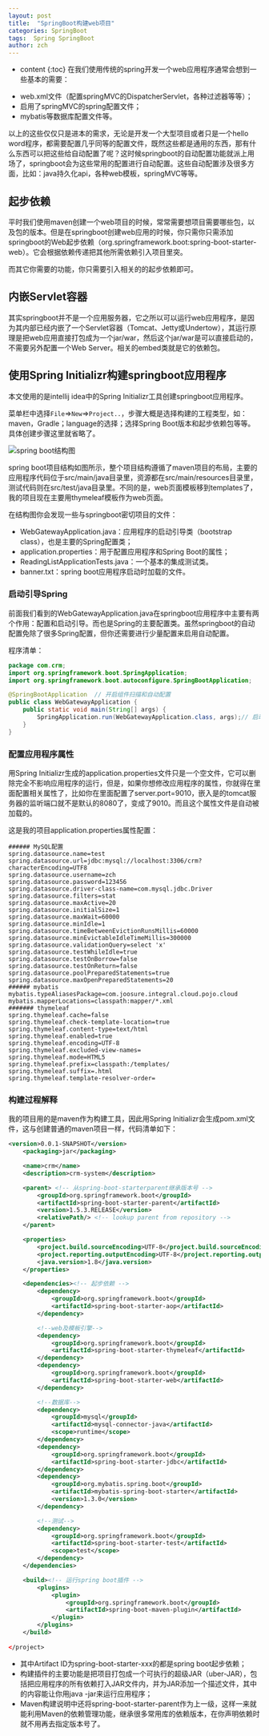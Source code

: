 ```yaml
---
layout: post
title:  "SpringBoot构建web项目"
categories: SpringBoot
tags:  Spring SpringBoot
author: zch
---
```


* content
{:toc}
在我们使用传统的spring开发一个web应用程序通常会想到一些基本的需要：

- web.xml文件（配置springMVC的DispatcherServlet，各种过滤器等等）；
- 启用了springMVC的spring配置文件；
- mybatis等数据库配置文件等。

以上的这些仅仅只是进本的需求，无论是开发一个大型项目或者只是一个hello word程序，都需要配置几乎同等的配置文件，既然这些都是通用的东西，那有什么东西可以把这些给自动配置了呢？这时候springboot的自动配置功能就派上用场了，springboot会为这些常用的配置进行自动配置。这些自动配置涉及很多方面，比如：java持久化api，各种web模板，springMVC等等。





## 起步依赖

平时我们使用maven创建一个web项目的时候，常常需要想项目需要哪些包，以及包的版本。但是在springboot创建web应用的时候，你只需你只需添加springboot的Web起步依赖（org.springframework.boot:spring-boot-starter-web）。它会根据依赖传递把其他所需依赖引入项目里突。

而其它你需要的功能，你只需要引入相关的的起步依赖即可。

## 内嵌Servlet容器

其实springboot并不是一个应用服务器，它之所以可以运行web应用程序，是因为其内部已经内嵌了一个Servlet容器（Tomcat、Jetty或Undertow），其运行原理是把web应用直接打包成为一个jar/war，然后这个jar/war是可以直接启动的，不需要另外配置一个Web Server。相关的embed类就是它的依赖包。

## 使用Spring Initializr构建springboot应用程序

本文使用的是intellij idea中的Spring Initializr工具创建springboot应用程序。

菜单栏中选择`File`=>`New`=>`Project..`，步骤大概是选择构建的工程类型，如：maven，Gradle；language的选择；选择Spring Boot版本和起步依赖包等等。具体创建步骤这里就省略了。

![spring boot结构图](https://gitee.com/objcoding/md-picture/raw/master/img/springboot%E7%BB%93%E6%9E%84.png)

spring boot项目结构如图所示，整个项目结构遵循了maven项目的布局，主要的应用程序代码位于src/main/java目录里，资源都在src/main/resources目录里，测试代码则在src/test/java目录里。不同的是，web页面模板移到templates了，我的项目现在主要用thymeleaf模板作为web页面。

在结构图你会发现一些与springboot密切项目的文件：

- WebGatewayApplication.java：应用程序的启动引导类（bootstrap class），也是主要的Spring配置类；
- application.properties：用于配置应用程序和Spring Boot的属性；
- ReadingListApplicationTests.java：一个基本的集成测试类。
- banner.txt：spring boot应用程序启动时加载的文件。

### 启动引导Spring

前面我们看到的WebGatewayApplication.java在springboot应用程序中主要有两个作用：配置和启动引导。而也是Spring的主要配置类。虽然springboot的自动配置免除了很多Spring配置，但你还需要进行少量配置来启用自动配置。

程序清单：

```java
package com.crm;
import org.springframework.boot.SpringApplication;
import org.springframework.boot.autoconfigure.SpringBootApplication;

@SpringBootApplication  // 开启组件扫描和自动配置
public class WebGatewayApplication {
    public static void main(String[] args) {
    	SpringApplication.run(WebGatewayApplication.class, args);// 启动引导应用程序
    }
}
```

### 配置应用程序属性

用Spring Initializr生成的application.properties文件只是一个空文件，它可以删除完全不影响应用程序的运行，但是，如果你想修改应用程序的属性，你就得在里面配置相关属性了，比如你在里面配置了server.port=9010，嵌入是的tomcat服务器的监听端口就不是默认的8080了，变成了9010。而且这个属性文件是自动被加载的。

这是我的项目application.properties属性配置：

```properties
###### MySQL配置
spring.datasource.name=test
spring.datasource.url=jdbc:mysql://localhost:3306/crm?characterEncoding=UTF8
spring.datasource.username=zch
spring.datasource.password=123456
spring.datasource.driver-class-name=com.mysql.jdbc.Driver
spring.datasource.filters=stat
spring.datasource.maxActive=20
spring.datasource.initialSize=1
spring.datasource.maxWait=60000
spring.datasource.minIdle=1
spring.datasource.timeBetweenEvictionRunsMillis=60000
spring.datasource.minEvictableIdleTimeMillis=300000
spring.datasource.validationQuery=select 'x'
spring.datasource.testWhileIdle=true
spring.datasource.testOnBorrow=false
spring.datasource.testOnReturn=false
spring.datasource.poolPreparedStatements=true
spring.datasource.maxOpenPreparedStatements=20
###### mybatis
mybatis.typeAliasesPackage=com.joosure.integral.cloud.pojo.cloud
mybatis.mapperLocations=classpath:mapper/*.xml
####### thymeleaf
spring.thymeleaf.cache=false
spring.thymeleaf.check-template-location=true
spring.thymeleaf.content-type=text/html
spring.thymeleaf.enabled=true
spring.thymeleaf.encoding=UTF-8
spring.thymeleaf.excluded-view-names=
spring.thymeleaf.mode=HTML5
spring.thymeleaf.prefix=classpath:/templates/
spring.thymeleaf.suffix=.html
spring.thymeleaf.template-resolver-order=
```

### 构建过程解释

我的项目用的是maven作为构建工具，因此用Spring Initializr会生成pom.xml文件，这与创建普通的maven项目一样，代码清单如下：

```xml
<version>0.0.1-SNAPSHOT</version>
	<packaging>jar</packaging>

	<name>crm</name>
	<description>crm-system</description>

	<parent> <!-- 从spring-boot-starterparent继承版本号 -->
		<groupId>org.springframework.boot</groupId>
		<artifactId>spring-boot-starter-parent</artifactId>
		<version>1.5.3.RELEASE</version>
		<relativePath/> <!-- lookup parent from repository -->
	</parent>

	<properties>
		<project.build.sourceEncoding>UTF-8</project.build.sourceEncoding>
		<project.reporting.outputEncoding>UTF-8</project.reporting.outputEncoding>
		<java.version>1.8</java.version>
	</properties>

	<dependencies><!-- 起步依赖 -->
		<dependency>
			<groupId>org.springframework.boot</groupId>
			<artifactId>spring-boot-starter-aop</artifactId>
		</dependency>

		<!--web及模板引擎-->
		<dependency>
			<groupId>org.springframework.boot</groupId>
			<artifactId>spring-boot-starter-thymeleaf</artifactId>
		</dependency>
		<dependency>
			<groupId>org.springframework.boot</groupId>
			<artifactId>spring-boot-starter-web</artifactId>
		</dependency>

		<!--数据库-->
		<dependency>
			<groupId>mysql</groupId>
			<artifactId>mysql-connector-java</artifactId>
			<scope>runtime</scope>
		</dependency>
		<dependency>
			<groupId>org.springframework.boot</groupId>
			<artifactId>spring-boot-starter-jdbc</artifactId>
		</dependency>
		<dependency>
			<groupId>org.mybatis.spring.boot</groupId>
			<artifactId>mybatis-spring-boot-starter</artifactId>
			<version>1.3.0</version>
		</dependency>

		<!--测试-->
		<dependency>
			<groupId>org.springframework.boot</groupId>
			<artifactId>spring-boot-starter-test</artifactId>
			<scope>test</scope>
		</dependency>
	</dependencies>

	<build><!-- 运行spring boot插件 -->
		<plugins>
			<plugin>
				<groupId>org.springframework.boot</groupId>
				<artifactId>spring-boot-maven-plugin</artifactId>
			</plugin>
		</plugins>
	</build>
	
</project>
```

- 其中Artifact ID为spring-boot-starter-xxx的都是spring boot起步依赖；
- 构建插件的主要功能是把项目打包成一个可执行的超级JAR（uber-JAR），包括把应用程序的所有依赖打入JAR文件内，并为JAR添加一个描述文件，其中的内容能让你用java -jar来运行应用程序；
- Maven构建说明中还将spring-boot-starter-parent作为上一级，这样一来就能利用Maven的依赖管理功能，继承很多常用库的依赖版本，在你声明依赖时就不用再去指定版本号了。